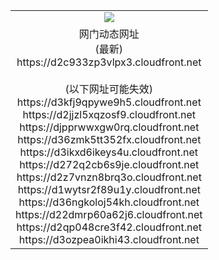 ﻿<table>
  <tr></tr>
  <tr><td colspan=2 align=center><img src="https://d2c933zp3vlpx3.cloudfront.net/Up/oGate.jpg" /></td></tr>
  <tr><td colspan=2 align=center>网门动态网址<br/>(最新)
<br>https://d2c933zp3vlpx3.cloudfront.net
<br/><br/>(以下网址可能失效)
<br>https://d3kfj9qpywe9h5.cloudfront.net
<br>https://d2jjzl5xqzosf9.cloudfront.net
<br>https://djpprwwxgw0rq.cloudfront.net
<br>https://d36zmk5tt352fx.cloudfront.net
<br>https://d3ikxd6ikeys4u.cloudfront.net
<br>https://d272q2cb6s9je.cloudfront.net
<br>https://d2z7vnzn8brq3o.cloudfront.net
<br>https://d1wytsr2f89u1y.cloudfront.net
<br>https://d36ngkoloj54kh.cloudfront.net
<br>https://d22dmrp60a62j6.cloudfront.net
<br>https://d2qp048cre3f42.cloudfront.net
<br>https://d3ozpea0ikhi43.cloudfront.net
    </td>
  </tr>
</table>
